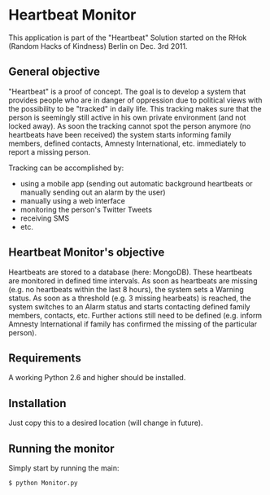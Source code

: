 Heartbeat Monitor
=================

This application is part of the "Heartbeat" Solution started on the RHok (Random Hacks of Kindness) Berlin on Dec. 3rd 2011.

General objective
------------------
"Heartbeat" is a proof of concept. The goal is to develop a system that provides people who are in danger of oppression due to political views with the possibility to be "tracked" in daily life. This tracking makes sure that the person is seemingly still active in his own private environment (and not locked away). As soon the tracking cannot spot the person anymore (no heartbeats have been received) the system starts informing family members, defined contacts, Amnesty International, etc. immediately to report a missing person.

Tracking can be accomplished by:

* using a mobile app (sending out automatic background heartbeats or manually sending out an alarm by the user)
* manually using a web interface
* monitoring the person's Twitter Tweets
* receiving SMS
* etc.

Heartbeat Monitor's objective
------------------------------
Heartbeats are stored to a database (here: MongoDB). These heartbeats are monitored in defined time intervals. As soon as heartbeats are missing (e.g. no heartbeats within the last 8 hours), the system sets a Warning status. As soon as a threshold (e.g. 3 missing hearbeats) is reached, the system switches to an Alarm status and starts contacting defined family members, contacts, etc. Further actions still need to be defined (e.g. inform Amnesty International if family has confirmed the missing of the particular person).

Requirements
-------------
A working Python 2.6 and higher should be installed.

Installation
-------------
Just copy this to a desired location (will change in future).

Running the monitor
-------------------
Simply start by running the main:

	$ python Monitor.py
